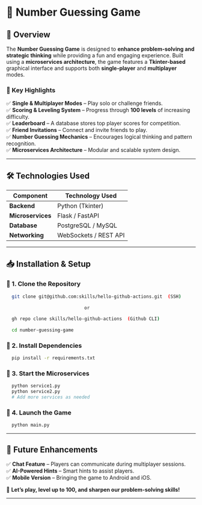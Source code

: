 # 🎯 Number Guessing Game 

## 📌 Overview  
The **Number Guessing Game** is designed to **enhance problem-solving and strategic thinking** while providing a fun and engaging experience. Built using a **microservices architecture**, the game features a **Tkinter-based** graphical interface and supports both **single-player** and **multiplayer** modes.  

### 🚀 Key Highlights  
✅ **Single & Multiplayer Modes** – Play solo or challenge friends.  
✅ **Scoring & Leveling System** – Progress through **100 levels** of increasing difficulty.  
✅ **Leaderboard** – A database stores top player scores for competition.  
✅ **Friend Invitations** – Connect and invite friends to play.  
✅ **Number Guessing Mechanics** – Encourages logical thinking and pattern recognition.  
✅ **Microservices Architecture** – Modular and scalable system design.  

---

## 🛠️ Technologies Used  
| Component         | Technology Used       |
|------------------|----------------------|
| **Backend**       | Python (Tkinter)      |
| **Microservices** | Flask / FastAPI       |
| **Database**      | PostgreSQL / MySQL    |
| **Networking**    | WebSockets / REST API |

---

## 📥 Installation & Setup  

### 🔹 1. Clone the Repository  
```sh
  git clone git@github.com:skills/hello-github-actions.git  (SSH)
  
                             or
                             
  gh repo clone skills/hello-github-actions  (Github CLI)
  
  cd number-guessing-game
```

### 🔹 2. Install Dependencies  
```sh
  pip install -r requirements.txt
```

### 🔹 3. Start the Microservices  
```sh
  python service1.py  
  python service2.py  
  # Add more services as needed
```

### 🔹 4. Launch the Game  
```sh
  python main.py
```

---

## 🔮 Future Enhancements  
✅ **Chat Feature** – Players can communicate during multiplayer sessions.  
✅ **AI-Powered Hints** – Smart hints to assist players.  
✅ **Mobile Version** – Bringing the game to Android and iOS.  

🎉 **Let’s play, level up to 100, and sharpen our problem-solving skills!**  

---

